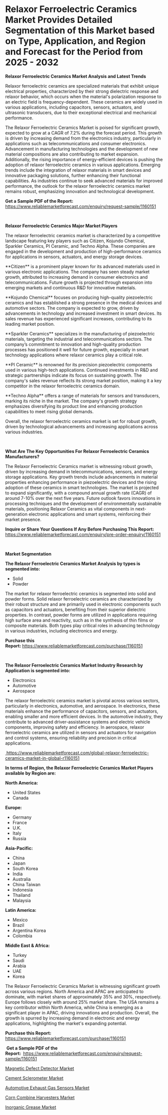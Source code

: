 <p><h1>Relaxor Ferroelectric Ceramics Market Provides Detailed Segmentation of this Market based on Type, Application, and Region and Forecast for the Period from 2025 - 2032</h1></p><p><strong>Relaxor Ferroelectric Ceramics Market Analysis and Latest Trends</strong></p>
<p><p>Relaxor ferroelectric ceramics are specialized materials that exhibit unique electrical properties, characterized by their strong dielectric response and relaxor behavior, which occurs when the material's polarization response to an electric field is frequency-dependent. These ceramics are widely used in various applications, including capacitors, sensors, actuators, and ultrasonic transducers, due to their exceptional electrical and mechanical performance.</p><p>The Relaxor Ferroelectric Ceramics Market is poised for significant growth, expected to grow at a CAGR of 7.2% during the forecast period. This growth is driven by increasing demand from the electronics industry, particularly in applications such as telecommunications and consumer electronics. Advancement in manufacturing technologies and the development of new material compositions are also contributing to market expansion. Additionally, the rising importance of energy-efficient devices is pushing the adoption of relaxor ferroelectric ceramics in various applications. Emerging trends include the integration of relaxor materials in smart devices and innovative packaging solutions, further enhancing their functional capabilities. As industries continue to seek advanced materials for improved performance, the outlook for the relaxor ferroelectric ceramics market remains robust, emphasizing innovation and technological development.</p></p>
<p><strong>Get a Sample PDF of the Report:&nbsp;</strong> <a href="https://www.reliablemarketforecast.com/enquiry/request-sample/1160151?utm_campaign=1080&utm_medium=2&utm_source=Github&utm_content=ia&utm_term=22032025&utm_id=relaxor-ferroelectric-ceramics">https://www.reliablemarketforecast.com/enquiry/request-sample/1160151</a></p>
<p>&nbsp;</p>
<p><strong>Relaxor Ferroelectric Ceramics Major Market Players</strong></p>
<p><p>The relaxor ferroelectric ceramics market is characterized by a competitive landscape featuring key players such as Citizen, Kojundo Chemical, Sparkler Ceramics, PI Ceramic, and Techno Alpha. These companies are engaged in the development and production of high-performance ceramics for applications in sensors, actuators, and energy storage devices.</p><p>**Citizen** is a prominent player known for its advanced materials used in various electronic applications. The company has seen steady market growth, attributed to increasing demand in consumer electronics and telecommunications. Future growth is projected through expansion into emerging markets and continuous R&D for innovative materials.</p><p>**Kojundo Chemical** focuses on producing high-quality piezoelectric ceramics and has established a strong presence in the medical devices and automotive sectors. The company is expected to grow, driven by advancements in technology and increased investment in smart devices. Its sales revenue has experienced significant increases, contributing to its leading market position.</p><p>**Sparkler Ceramics** specializes in the manufacturing of piezoelectric materials, targeting the industrial and telecommunications sectors. The company’s commitment to innovation and high-quality production processes has positioned it well for future growth, especially in smart technology applications where relaxor ceramics play a critical role.</p><p>**PI Ceramic** is renowned for its precision piezoelectric components used in various high-tech applications. Continued investments in R&D and strategic partnerships indicate its focus on sustaining growth. The company's sales revenue reflects its strong market position, making it a key competitor in the relaxor ferroelectric ceramics domain.</p><p>**Techno Alpha** offers a range of materials for sensors and transducers, marking its niche in the market. The company's growth strategy emphasizes diversifying its product line and enhancing production capabilities to meet rising global demands.</p><p>Overall, the relaxor ferroelectric ceramics market is set for robust growth, driven by technological advancements and increasing applications across various industries.</p></p>
<p>&nbsp;</p>
<p><strong>What Are The Key Opportunities For Relaxor Ferroelectric Ceramics Manufacturers?</strong></p>
<p><p>The Relaxor Ferroelectric Ceramics market is witnessing robust growth, driven by increasing demand in telecommunications, sensors, and energy storage applications. Key growth trends include advancements in material properties enhancing performance in piezoelectric devices and the rising adoption of these ceramics in smart technologies. The market is projected to expand significantly, with a compound annual growth rate (CAGR) of around 7-10% over the next five years. Future outlook favors innovations in processing techniques and the development of environmentally sustainable materials, positioning Relaxor Ceramics as vital components in next-generation electronic applications and smart systems, reinforcing their market presence.</p></p>
<p><strong>Inquire or Share Your Questions If Any Before Purchasing This Report:</strong> <a href="https://www.reliablemarketforecast.com/enquiry/pre-order-enquiry/1160151?utm_campaign=1080&utm_medium=2&utm_source=Github&utm_content=ia&utm_term=22032025&utm_id=relaxor-ferroelectric-ceramics">https://www.reliablemarketforecast.com/enquiry/pre-order-enquiry/1160151</a></p>
<p>&nbsp;</p>
<p><strong>Market Segmentation</strong></p>
<p><strong>The Relaxor Ferroelectric Ceramics Market Analysis by types is segmented into:</strong></p>
<p><ul><li>Solid</li><li>Powder</li></ul></p>
<p><p>The market for relaxor ferroelectric ceramics is segmented into solid and powder forms. Solid relaxor ferroelectric ceramics are characterized by their robust structure and are primarily used in electronic components such as capacitors and actuators, benefiting from their superior dielectric properties. In contrast, powder forms are utilized in applications requiring high surface area and reactivity, such as in the synthesis of thin films or composite materials. Both types play critical roles in advancing technology in various industries, including electronics and energy.</p></p>
<p><strong>Purchase this Report:&nbsp;</strong><a href="https://www.reliablemarketforecast.com/purchase/1160151?utm_campaign=1080&utm_medium=2&utm_source=Github&utm_content=ia&utm_term=22032025&utm_id=relaxor-ferroelectric-ceramics">https://www.reliablemarketforecast.com/purchase/1160151</a></p>
<p>&nbsp;</p>
<p><strong>The Relaxor Ferroelectric Ceramics Market Industry Research by Application is segmented into:</strong></p>
<p><ul><li>Electronics</li><li>Automotive</li><li>Aerospace</li></ul></p>
<p><p>The relaxor ferroelectric ceramics market is pivotal across various sectors, particularly in electronics, automotive, and aerospace. In electronics, these materials enhance the performance of capacitors, sensors, and actuators, enabling smaller and more efficient devices. In the automotive industry, they contribute to advanced driver-assistance systems and electric vehicle components, improving safety and efficiency. In aerospace, relaxor ferroelectric ceramics are utilized in sensors and actuators for navigation and control systems, ensuring reliability and precision in critical applications.</p></p>
<p><a href="https://www.reliablemarketforecast.com/global-relaxor-ferroelectric-ceramics-market-in-global-r1160151?utm_campaign=1080&utm_medium=2&utm_source=Github&utm_content=ia&utm_term=22032025&utm_id=relaxor-ferroelectric-ceramics">&nbsp;https://www.reliablemarketforecast.com/global-relaxor-ferroelectric-ceramics-market-in-global-r1160151</a></p>
<p><strong>In terms of Region, the Relaxor Ferroelectric Ceramics Market Players available by Region are:</strong></p>
<p>
    <p> <strong> North America: </strong>
        <ul>
            <li>United States</li>
            <li>Canada</li>
        </ul>
        </p> 
    <p> <strong> Europe: </strong>
        <ul>
            <li>Germany</li>
            <li>France</li>
            <li>U.K.</li>
            <li>Italy</li>
            <li>Russia</li>
        </ul>
        </p> 
    <p> <strong> Asia-Pacific: </strong>
        <ul>
            <li>China</li>
            <li>Japan</li>
            <li>South Korea</li>
            <li>India</li>
            <li>Australia</li>
            <li>China Taiwan</li>
            <li>Indonesia</li>
            <li>Thailand</li>
            <li>Malaysia</li>
        </ul>
        </p> 
    <p> <strong> Latin America: </strong>
        <ul>
            <li>Mexico</li>
            <li>Brazil</li>
            <li>Argentina Korea</li>
            <li>Colombia</li>
        </ul>
        </p> 
    <p> <strong> Middle East & Africa: </strong>
        <ul>
            <li>Turkey</li>
            <li>Saudi</li>
            <li>Arabia</li>
            <li>UAE</li>
            <li>Korea</li>
        </ul>
    </p>
    </p>
<p><p>The Relaxor Ferroelectric Ceramics Market is witnessing significant growth across various regions. North America and APAC are anticipated to dominate, with market shares of approximately 35% and 30%, respectively. Europe follows closely with around 25% market share. The USA remains a key contributor within North America, while China is emerging as a significant player in APAC, driving innovations and production. Overall, the growth is spurred by increasing demand in electronic and energy applications, highlighting the market's expanding potential.</p></p>
<p><strong>Purchase this Report: </strong><a href="https://www.reliablemarketforecast.com/purchase/1160151?utm_campaign=1080&utm_medium=2&utm_source=Github&utm_content=ia&utm_term=22032025&utm_id=relaxor-ferroelectric-ceramics">https://www.reliablemarketforecast.com/purchase/1160151</a></p>
<p>&nbsp;<strong>Get a Sample PDF of the Report:&nbsp;&nbsp;</strong><a href="https://www.reliablemarketforecast.com/enquiry/request-sample/1160151?utm_campaign=1080&utm_medium=2&utm_source=Github&utm_content=ia&utm_term=22032025&utm_id=relaxor-ferroelectric-ceramics">https://www.reliablemarketforecast.com/enquiry/request-sample/1160151</a></p>
<p><strong></strong></p>
<p><p><a href="https://github.com/rueffmuoloqw/Market-Research-Report-List-1/blob/main/magnetic-defect-detector-market.md?utm_campaign=1080&utm_medium=2&utm_source=Github&utm_content=ia&utm_term=22032025&utm_id=relaxor-ferroelectric-ceramics">Magnetic Defect Detector Market</a></p><p><a href="https://github.com/lazloklitz2e/Market-Research-Report-List-1/blob/main/cement-sclerometer-market.md?utm_campaign=1080&utm_medium=2&utm_source=Github&utm_content=ia&utm_term=22032025&utm_id=relaxor-ferroelectric-ceramics">Cement Sclerometer Market</a></p><p><a href="https://github.com/onutsheinz/Market-Research-Report-List-1/blob/main/automotive-exhaust-gas-sensors-market.md?utm_campaign=1080&utm_medium=2&utm_source=Github&utm_content=ia&utm_term=22032025&utm_id=relaxor-ferroelectric-ceramics">Automotive Exhaust Gas Sensors Market</a></p><p><a href="https://github.com/atawanyeze/Market-Research-Report-List-1/blob/main/corn-combine-harvesters-market.md?utm_campaign=1080&utm_medium=2&utm_source=Github&utm_content=ia&utm_term=22032025&utm_id=relaxor-ferroelectric-ceramics">Corn Combine Harvesters Market</a></p><p><a href="https://github.com/pezezlarue7h/Market-Research-Report-List-1/blob/main/inorganic-grease-market.md?utm_campaign=1080&utm_medium=2&utm_source=Github&utm_content=ia&utm_term=22032025&utm_id=relaxor-ferroelectric-ceramics">Inorganic Grease Market</a></p></p>